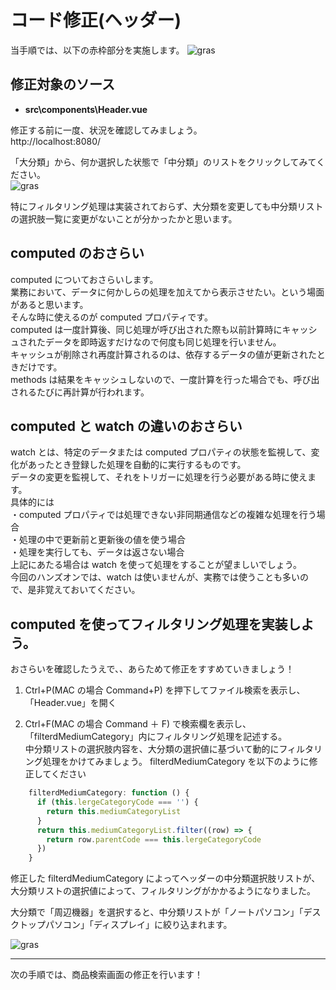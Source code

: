 # コード修正(ヘッダー)

当手順では、以下の赤枠部分を実施します。
![gras](img/handson_itemSearch.png)

## 修正対象のソース

- **src\components\Header.vue**

修正する前に一度、状況を確認してみましょう。  
 http://localhost:8080/

「大分類」から、何か選択した状態で「中分類」のリストをクリックしてみてください。  
 ![gras](img/mediumCategory1.jpg)

特にフィルタリング処理は実装されておらず、大分類を変更しても中分類リストの選択肢一覧に変更がないことが分かったかと思います。

## computed のおさらい

computed についておさらいします。  
 業務において、データに何かしらの処理を加えてから表示させたい。という場面があると思います。  
 そんな時に使えるのが computed プロパティです。  
 computed は一度計算後、同じ処理が呼び出された際も以前計算時にキャッシュされたデータを即時返すだけなので何度も同じ処理を行いません。  
 キャッシュが削除され再度計算されるのは、依存するデータの値が更新されたときだけです。  
 methods は結果をキャッシュしないので、一度計算を行った場合でも、呼び出されるたびに再計算が行われます。

## computed と watch の違いのおさらい

watch とは、特定のデータまたは computed プロパティの状態を監視して、変化があったとき登録した処理を自動的に実行するものです。  
 データの変更を監視して、それをトリガーに処理を行う必要がある時に使えます。  
 具体的には  
 ・computed プロパティでは処理できない非同期通信などの複雑な処理を行う場合  
 ・処理の中で更新前と更新後の値を使う場合  
 ・処理を実行しても、データは返さない場合  
 上記にあたる場合は watch を使って処理をすることが望ましいでしょう。  
 今回のハンズオンでは、watch は使いませんが、実務では使うことも多いので、是非覚えておいてください。

## computed を使ってフィルタリング処理を実装しよう。

おさらいを確認したうえで、、あらためて修正をすすめていきましょう！

1. Ctrl+P(MAC の場合 Command+P) を押下してファイル検索を表示し、「Header.vue」を開く

2. Ctrl+F(MAC の場合 Command ＋ F) で検索欄を表示し、「filterdMediumCategory」内にフィルタリング処理を記述する。  
   中分類リストの選択肢内容を、大分類の選択値に基づいて動的にフィルタリング処理をかけてみましょう。
   filterdMediumCategory を以下のように修正してください

```javascript
    filterdMediumCategory: function () {
      if (this.lergeCategoryCode === '') {
        return this.mediumCategoryList
      }
      return this.mediumCategoryList.filter((row) => {
        return row.parentCode === this.lergeCategoryCode
      })
    }
```

修正した filterdMediumCategory によってヘッダーの中分類選択肢リストが、大分類リストの選択値によって、フィルタリングがかかるようになりました。

大分類で「周辺機器」を選択すると、中分類リストが「ノートパソコン」「デスクトップパソコン」「ディスプレイ」に絞り込まれます。

![gras](img/mediumCategory2.jpg)

---

次の手順では、商品検索画面の修正を行います！

